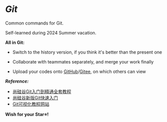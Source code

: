# *Git*

Common commands for Git.

Self-learned during 2024 Summer vacation.

**All in Git:**
- Switch to the history version, if you think it's better than the present one

- Collaborate with teammates separately, and merge your work finally

- Upload your codes onto [GitHub](https://github.com/)/[Gitee](https://gitee.com/), on which others can view

***Reference:***
- [尚硅谷Git入门到精通全套教程](https://www.bilibili.com/video/BV1vy4y1s7k6?p=9&spm_id_from=pageDriver&vd_source=63206fd8c4f29e8ad05ffbc0582e6040)
- [尚硅谷新版Git快速入门](https://www.bilibili.com/video/BV1wm4y1z7Dg/?spm_id_from=333.788.video.desc.click&vd_source=63206fd8c4f29e8ad05ffbc0582e6040)
- [Git可视化教程网站](https://learngitbranching.js.org/?demo=&locale=zh_CN)

**Wish for your Star⭐!**